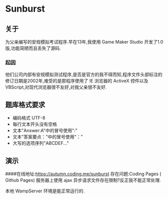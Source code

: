 # Sunburst

## 关于
为父亲编写的安规模拟考试程序.早在13年,我使用 Game Maker Studio 开发了1.0版,功能简陋而且丢失了源码.

### 起因
他们公司内部有安规模拟测试程序,是否是官方的我不得而知,程序文件头部标注的修订日期是2002年,难受的是那程序使用了 IE 浏览器的 ActiveX 控件以及 VBScript,对现代浏览器很不友好,对我父亲很不友好.

## 题库格式要求
- 编码格式 UTF-8
- 每行文本开头没有空格
- 文本"Answer:A"中的冒号使用":"
- 文本"答案要点："中的冒号使用"："
- 大写的选项序列"ABCDEF..." 

## 演示
####在线地址:https://autumn.coding.me/sunburst
存在问题:Coding Pages ( Github Pages) 服务器上使用 ajax 异步请求文件存在限制?反正我不能正常处理.

本地 WampServer 环境是能正常运行的.